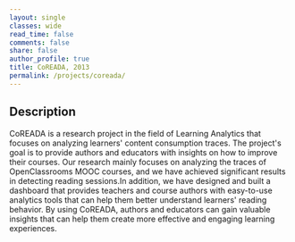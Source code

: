 ```yaml
---
layout: single
classes: wide
read_time: false
comments: false
share: false
author_profile: true
title: CoREADA, 2013
permalink: /projects/coreada/
---
```


## Description
CoREADA is a research project in the field of Learning Analytics that focuses on analyzing learners' content consumption traces. The project's goal is to provide authors and educators with insights on how to improve their courses. Our research mainly focuses on analyzing the traces of OpenClassrooms MOOC courses, and we have achieved significant results in detecting reading sessions.In addition, we have designed and built a dashboard that provides teachers and course authors with easy-to-use analytics tools that can help them better understand learners' reading behavior. By using CoREADA, authors and educators can gain valuable insights that can help them create more effective and engaging learning experiences.